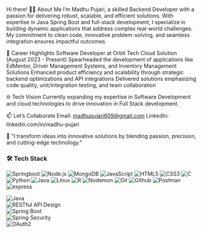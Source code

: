 Hi there!
👨‍💻 About Me
I’m Madhu Pujari, a skilled Backend Developer with a passion for delivering robust, scalable, and efficient solutions. With expertise in Java Spring Boot and full-stack development, I specialize in building dynamic applications that address complex real-world challenges. My commitment to clean code, innovative problem-solving, and seamless integration ensures impactful outcomes.


🌟 Career Highlights
Software Developer at Orbit Tech Cloud Solution (August 2023 - Present)
Spearheaded the development of applications like EdMentor, Driver Management Systems, and Inventory Management Solutions
Enhanced product efficiency and scalability through strategic backend optimizations and API integrations
Delivered solutions emphasizing code quality, unit/integration testing, and team collaboration



🌐 Tech Vision
Currently expanding my expertise in Software Development and cloud technologies to drive innovation in Full Stack development.

📫 Let’s Collaborate
Email: madhupujari609@gmail.com
LinkedIn: linkedin.com/in/madhu-pujari

🚀
"I transform ideas into innovative solutions by blending passion, precision, and cutting-edge technology." 

### :hammer_and_wrench: Tech Stack


<p align="left">
  <img src="https://img.shields.io/badge/Spring%20Boot-6DB33F?style=for-the-badge&logo=springboot&logoColor=white" alt="Springboot"/>
  <img src="https://img.shields.io/badge/Node.js-339933?style=for-the-badge&logo=nodedotjs&logoColor=white" alt="Node.js" />
  <img src="https://img.shields.io/badge/MongoDB-47A248?style=for-the-badge&logo=mongodb&logoColor=white" alt="MongoDB" />
  <img src="https://img.shields.io/badge/JavaScript-F7DF1E?style=for-the-badge&logo=javascript&logoColor=black" alt="JavaScript" />
  <img src="https://img.shields.io/badge/HTML5-E34F26?style=for-the-badge&logo=html5&logoColor=white" alt="HTML5" />
  <img src="https://img.shields.io/badge/CSS3-1572B6?style=for-the-badge&logo=css3&logoColor=white" alt="CSS3" />
  <img src="https://img.shields.io/badge/C-00599C?style=for-the-badge&logo=c&logoColor=white" alt="C"/>
  <img src="https://img.shields.io/badge/Python-3776AB?style=for-the-badge&logo=python&logoColor=white" alt="Python"/>
  <img src="https://img.shields.io/badge/Java-007396?style=for-the-badge&logo=java&logoColor=white" alt="Java"/>
   <img src="https://img.shields.io/badge/Linux-FCC624?style=for-the-badge&logo=linux&logoColor=black" alt="Linux"/>
  <img src="https://img.shields.io/badge/R-276DC3?style=for-the-badge&logo=r&logoColor=white" alt="R"/>
  <img src="https://img.shields.io/badge/Nodemon-76D04B?style=for-the-badge&logo=nodemon&logoColor=white" alt="Nodemon"/>
    <img src="https://img.shields.io/badge/Git-F05032?style=for-the-badge&logo=git&logoColor=white" alt="Git"/>
    <img src="https://img.shields.io/badge/GitHub-181717?style=for-the-badge&logo=github&logoColor=white" alt="Github"/>
  <img src="https://img.shields.io/badge/Postman-FF6C37?style=for-the-badge&logo=postman&logoColor=white" alt="Postman"/>
  <img src="https://img.shields.io/badge/Express.js-000000?style=for-the-badge&logo=express&logoColor=white" alt="express"/>

![Java](https://img.shields.io/badge/Java-007396?style=for-the-badge&logo=java&logoColor=white)  
![RESTful API Design](https://img.shields.io/badge/RESTful%20API-005571?style=for-the-badge&logo=api&logoColor=white)  
![Spring Boot](https://img.shields.io/badge/Spring%20Boot-6DB33F?style=for-the-badge&logo=springboot&logoColor=white)  
![Spring Security](https://img.shields.io/badge/Spring%20Security-6DB33F?style=for-the-badge&logo=springsecurity&logoColor=white)  
![OAuth2](https://img.shields.io/badge/OAuth2-3D91F2?style=for-the-badge&logo=oauth&logoColor=white)  

  
</p>
